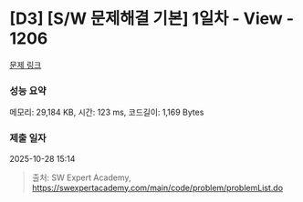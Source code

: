 # [D3] [S/W 문제해결 기본] 1일차 - View - 1206 

[문제 링크](https://swexpertacademy.com/main/code/problem/problemDetail.do?contestProbId=AV134DPqAA8CFAYh) 

### 성능 요약

메모리: 29,184 KB, 시간: 123 ms, 코드길이: 1,169 Bytes

### 제출 일자

2025-10-28 15:14



> 출처: SW Expert Academy, https://swexpertacademy.com/main/code/problem/problemList.do